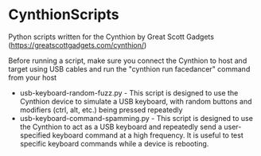 # CynthionScripts
Python scripts written for the Cynthion by Great Scott Gadgets (https://greatscottgadgets.com/cynthion/)

Before running a script, make sure you connect the Cynthion to host and target using USB cables and run the "cynthion run facedancer" command from your host

* usb-keyboard-random-fuzz.py - This script is designed to use the Cynthion device to simulate a USB keyboard, with random buttons and modifiers (ctrl, alt, etc.) being pressed repeatedly
* usb-keyboard-command-spamming.py - This script is designed to use the Cynthion to act as a USB keyboard and repeatedly send a user-specified keyboard command at a high frequency.  It is useful to test specific keyboard commands while a device is rebooting.
